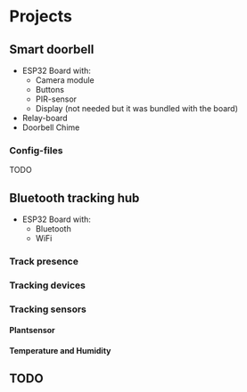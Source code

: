 # Projects

## Smart doorbell

- ESP32 Board with:
  - Camera module
  - Buttons
  - PIR-sensor
  - Display (not needed but it was bundled with the board)
- Relay-board
- Doorbell Chime

### Config-files
TODO

## Bluetooth tracking hub
- ESP32 Board with:
  - Bluetooth
  - WiFi

### Track presence

### Tracking devices

### Tracking sensors

#### Plantsensor

#### Temperature and Humidity


## TODO
